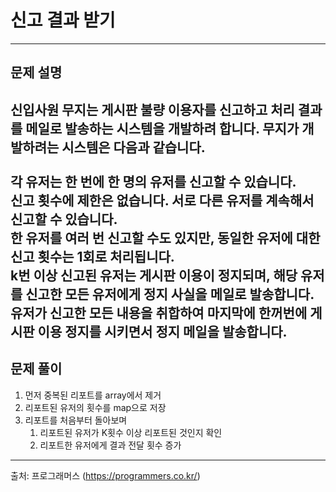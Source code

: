 # 신고 결과 받기
-- -
## 문제 설명

신입사원 무지는 게시판 불량 이용자를 신고하고 처리 결과를 메일로 발송하는 시스템을 개발하려 합니다. 무지가 개발하려는 시스템은 다음과 같습니다.
<br><br>
각 유저는 한 번에 한 명의 유저를 신고할 수 있습니다.<br>
신고 횟수에 제한은 없습니다. 서로 다른 유저를 계속해서 신고할 수 있습니다.<br>
한 유저를 여러 번 신고할 수도 있지만, 동일한 유저에 대한 신고 횟수는 1회로 처리됩니다.<br>
k번 이상 신고된 유저는 게시판 이용이 정지되며, 해당 유저를 신고한 모든 유저에게 정지 사실을 메일로 발송합니다.<br>
유저가 신고한 모든 내용을 취합하여 마지막에 한꺼번에 게시판 이용 정지를 시키면서 정지 메일을 발송합니다.
---
## 문제 풀이

1. 먼저 중복된 리포트를 array에서 제거
2. 리포트된 유저의 횟수를 map으로 저장
3. 리포트를 처음부터 돌아보며
   1. 리포트된 유저가 K횟수 이상 리포트된 것인지 확인
   2. 리포트한 유저에게 결과 전달 횟수 증가
---
출처: 프로그래머스 (https://programmers.co.kr/)

